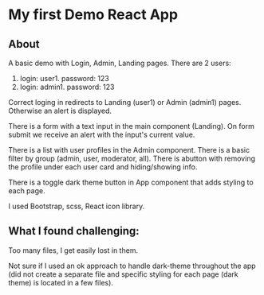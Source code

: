 # My first Demo React App

## About

A basic demo with Login, Admin, Landing pages.
There are 2 users:

1. login: user1. password: 123
2. login: admin1. password: 123

Correct loging in redirects to Landing (user1) or Admin (admin1) pages. Otherwise an alert is displayed.

There is a form with a text input in the main component (Landing). On form submit we receive an alert with the input's current value.

There is a list with user profiles in the Admin component. There is a basic filter by group (admin, user, moderator, all). There is abutton with removing the profile under each user card and hiding/showing info.

There is a toggle dark theme button in App component that adds styling to each page.

I used Bootstrap, scss, React icon library.

## What I found challenging:

Too many files, I get easily lost in them.

Not sure if I used an ok approach to handle dark-theme throughout the app (did not create a separate file and specific styling for each page (dark theme) is located in a few files).
